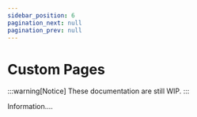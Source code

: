 ```yaml
---
sidebar_position: 6
pagination_next: null
pagination_prev: null
---
```


# Custom Pages

:::warning[Notice]
These documentation are still WIP.
:::

Information....
